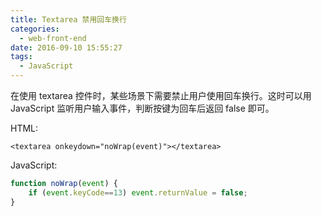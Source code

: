 ```yaml
---
title: Textarea 禁用回车换行
categories:
  - web-front-end
date: 2016-09-10 15:55:27
tags:
  - JavaScript
---
```


在使用 textarea 控件时，某些场景下需要禁止用户使用回车换行。这时可以用 JavaScript 监听用户输入事件，判断按键为回车后返回 false 即可。

<!-- more -->

HTML:

``` xhtml
<textarea onkeydown="noWrap(event)"></textarea>
```

JavaScript:

``` js
function noWrap(event) {
	if (event.keyCode==13) event.returnValue = false;
}
```